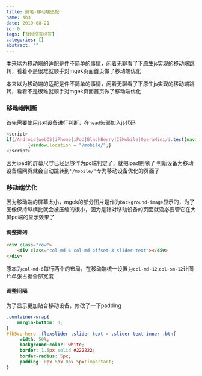 ```yaml
---
title: 随笔-移动端适配
name: sb3
date: 2019-08-21
id: 0
tags: [暂时没有标签]
categories: []
abstract: ""
---
```



本来以为移动端的适配是件不简单的事情，闲着无聊看了下原生js实现的移动端跳转，看着不是很难就顺手对mgek页面首页做了移动端优化


<!--more-->


本来以为移动端的适配是件不简单的事情，闲着无聊看了下原生js实现的移动端跳转，看着不是很难就顺手对mgek页面首页做了移动端优化

<!--more-->

### 移动端判断

首先需要使用js对设备进行判断，在`head`头部加入js代码

```javascript
<script>
if(/Android|webOS|iPhone|iPod|BlackBerry|IEMobile|OperaMini/i.test(navigator.userAgent
		{window.location = "/mobile/";}
</script>
```

因为ipad的屏幕尺寸已经足够作为pc端判定了，就把ipad剔除了
判断设备为移动设备后网页就会自动跳转到`'/mobile/'`专为移动设备优化的页面了

### 移动端优化

因为移动端的屏幕太小，mgek的部分图片是作为`background-image`显示的，为了图像保持纵横比就会被压缩的很小，因为是针对移动设备的页面就没必要管它在大屏pc端的显示效果了

#### 调整排列

```html
<div class="row">
    <div class="col-md-6 col-md-offset-3 slider-text"></div>
</div>
```

原本为`col-md-6`每行两个的布局，在移动端统一设置为`col-md-12`,`col-sm-12`让图片单张占据全部宽度

#### 调整间隔

为了显示更加贴合移动设备，修改了一下padding

```css
.container-wrap{
	margin-bottom: 0;
}
#fh5co-hero .flexslider .slider-text > .slider-text-inner .btn{
     width: 50%;
     background-color: white;
     border: 1.5px solid #222222;
     border-radius: 5px;
     padding: 0px 5px 0px 5px!important;
}
```

